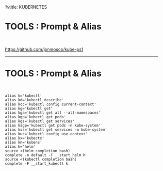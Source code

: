 %title: KUBERNETES



# TOOLS : Prompt & Alias


<br>

https://github.com/jonmosco/kube-ps1

--------------------------------------------------------------

# TOOLS : Prompt & Alias


<br>

```
alias k='kubectl'
alias kd='kubectl describe'
alias kcc='kubectl config current-context'
alias kg='kubectl get'
alias kga='kubectl get all --all-namespaces'
alias kgp='kubectl get pods'
alias kgs='kubectl get services'
alias ksgp='kubectl get pods -n kube-system'
alias kss='kubectl get services -n kube-system'
alias kuc='kubectl config use-context'
alias kx='kubectx'
alias kn='kubens'
alias h='helm'
source <(helm completion bash)
complete -o default -F __start_helm h
source <(kubectl completion bash)
complete -F __start_kubectl k
```
